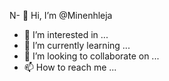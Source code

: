N- 👋 Hi, I’m @Minenhleja
- 👀 I’m interested in ...
- 🌱 I’m currently learning ...
- 💞️ I’m looking to collaborate on ...
- 📫 How to reach me ...

<!---
Minenhleja/Minenhleja is a ✨ special ✨ repository because its `README.md` (this file) appears on your GitHub profile.
You can click the Preview link to take a look at your changes.
---> 
